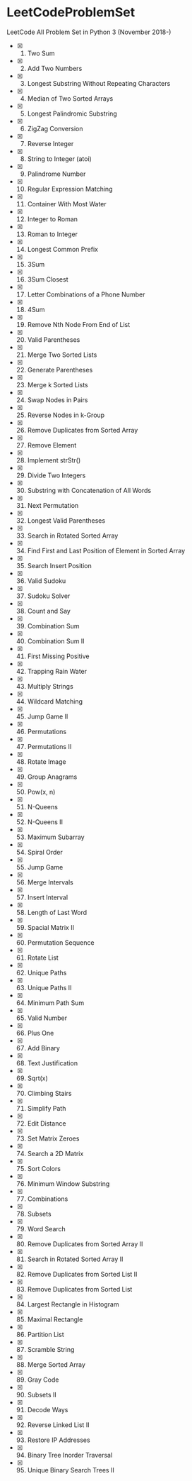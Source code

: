 LeetCodeProblemSet
==================
LeetCode All Problem Set in Python 3 (November 2018-)

- [x] 1. Two Sum
- [x] 2. Add Two Numbers
- [x] 3. Longest Substring Without Repeating Characters
- [x] 4. Median of Two Sorted Arrays
- [x] 5. Longest Palindromic Substring
- [x] 6. ZigZag Conversion
- [x] 7. Reverse Integer
- [x] 8. String to Integer (atoi)
- [x] 9. Palindrome Number
- [x] 10. Regular Expression Matching
- [x] 11. Container With Most Water
- [x] 12. Integer to Roman
- [x] 13. Roman to Integer
- [x] 14. Longest Common Prefix
- [x] 15. 3Sum
- [x] 16. 3Sum Closest
- [x] 17. Letter Combinations of a Phone Number
- [x] 18. 4Sum
- [x] 19. Remove Nth Node From End of List
- [x] 20. Valid Parentheses
- [x] 21. Merge Two Sorted Lists
- [x] 22. Generate Parentheses
- [x] 23. Merge k Sorted Lists
- [x] 24. Swap Nodes in Pairs
- [x] 25. Reverse Nodes in k-Group
- [x] 26. Remove Duplicates from Sorted Array
- [x] 27. Remove Element
- [x] 28. Implement strStr()
- [x] 29. Divide Two Integers
- [x] 30. Substring with Concatenation of All Words
- [x] 31. Next Permutation
- [x] 32. Longest Valid Parentheses
- [x] 33. Search in Rotated Sorted Array
- [x] 34. Find First and Last Position of Element in Sorted Array
- [x] 35. Search Insert Position
- [x] 36. Valid Sudoku
- [x] 37. Sudoku Solver
- [x] 38. Count and Say
- [x] 39. Combination Sum
- [x] 40. Combination Sum II
- [x] 41. First Missing Positive
- [x] 42. Trapping Rain Water
- [x] 43. Multiply Strings
- [x] 44. Wildcard Matching
- [x] 45. Jump Game II
- [x] 46. Permutations
- [x] 47. Permutations II
- [x] 48. Rotate Image
- [x] 49. Group Anagrams
- [x] 50. Pow(x, n)
- [x] 51. N-Queens
- [x] 52. N-Queens II
- [x] 53. Maximum Subarray
- [x] 54. Spiral Order
- [x] 55. Jump Game
- [x] 56. Merge Intervals
- [x] 57. Insert Interval
- [x] 58. Length of Last Word
- [x] 59. Spacial Matrix II
- [x] 60. Permutation Sequence
- [x] 61. Rotate List
- [x] 62. Unique Paths
- [x] 63. Unique Paths II
- [x] 64. Minimum Path Sum
- [x] 65. Valid Number
- [x] 66. Plus One
- [x] 67. Add Binary
- [x] 68. Text Justification
- [x] 69. Sqrt(x)
- [x] 70. Climbing Stairs
- [x] 71. Simplify Path
- [x] 72. Edit Distance
- [x] 73. Set Matrix Zeroes
- [x] 74. Search a 2D Matrix
- [x] 75. Sort Colors
- [x] 76. Minimum Window Substring
- [x] 77. Combinations
- [x] 78. Subsets
- [x] 79. Word Search
- [x] 80. Remove Duplicates from Sorted Array II
- [x] 81. Search in Rotated Sorted Array II
- [x] 82. Remove Duplicates from Sorted List II
- [x] 83. Remove Duplicates from Sorted List
- [x] 84. Largest Rectangle in Histogram
- [x] 85. Maximal Rectangle
- [x] 86. Partition List
- [x] 87. Scramble String
- [x] 88. Merge Sorted Array
- [x] 89. Gray Code
- [x] 90. Subsets II
- [x] 91. Decode Ways
- [x] 92. Reverse Linked List II
- [x] 93. Restore IP Addresses
- [x] 94. Binary Tree Inorder Traversal
- [x] 95. Unique Binary Search Trees II
